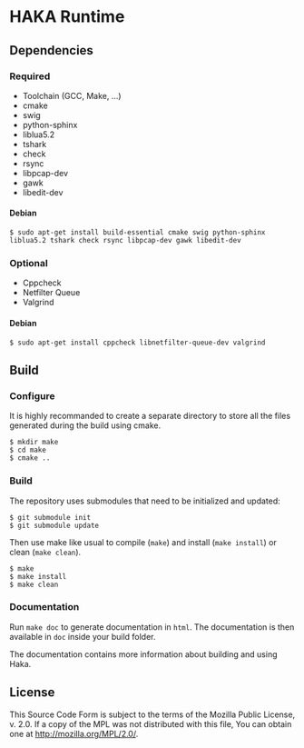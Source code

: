 
HAKA Runtime
============

Dependencies
------------

### Required

* Toolchain (GCC, Make, ...)
* cmake
* swig
* python-sphinx
* liblua5.2
* tshark
* check
* rsync
* libpcap-dev
* gawk
* libedit-dev

#### Debian

    $ sudo apt-get install build-essential cmake swig python-sphinx liblua5.2 tshark check rsync libpcap-dev gawk libedit-dev

### Optional

* Cppcheck
* Netfilter Queue
* Valgrind

#### Debian

    $ sudo apt-get install cppcheck libnetfilter-queue-dev valgrind

Build
-----

### Configure

It is highly recommanded to create a separate directory to store
all the files generated during the build using cmake.

    $ mkdir make
    $ cd make
    $ cmake ..

### Build

The repository uses submodules that need to be initialized and updated:

    $ git submodule init
    $ git submodule update

Then use make like usual to compile (`make`) and install (`make install`) or
clean (`make clean`).

    $ make
    $ make install
    $ make clean

### Documentation

Run `make doc` to generate documentation in `html`. The documentation is then available
in `doc` inside your build folder.

The documentation contains more information about building and using Haka.

License
-------

This Source Code Form is subject to the terms of the Mozilla Public
License, v. 2.0. If a copy of the MPL was not distributed with this
file, You can obtain one at http://mozilla.org/MPL/2.0/.
